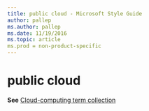 ```yaml
---
title: public cloud - Microsoft Style Guide
author: pallep
ms.author: pallep
ms.date: 11/19/2016
ms.topic: article
ms.prod = non-product-specific
---
```


# public cloud

**See** [Cloud-computing term collection](/style-guide/a-z-word-list-term-collections/term-collections/cloud-computing-terms)
